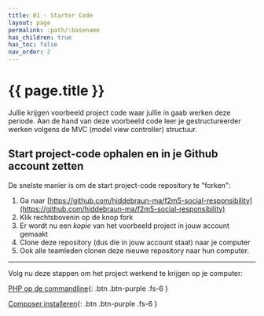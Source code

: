 ```yaml
---
title: 01 - Starter Code
layout: page
permalink: :path/:basename
has_children: true
has_toc: false
nav_order: 2
---
```



# {{ page.title }}

Jullie krijgen voorbeeld project code waar jullie in gaab werken deze periode.
Aan de hand van deze voorbeeld code leer je gestructureerder werken volgens de MVC (model view controller) structuur.

## Start project-code ophalen en in je Github account zetten 

De snelste manier is om de start project-code repository te "forken":

1. Ga naar [https://github.com/hiddebraun-ma/f2m5-social-responsibility](https://github.com/hiddebraun-ma/f2m5-social-responsibility)
2. Klik rechtsbovenin op de knop fork
3. Er wordt nu een *kopie* van het voorbeeld project in jouw account gemaakt
4. Clone deze repository (dus die in jouw account staat) naar je computer
5. Ook alle teamleden clonen deze nieuwe repository naar hun computer.

---

Volg nu deze stappen om het project werkend te krijgen op je computer:

[PHP op de commandline](01-php-cli){: .btn .btn-purple .fs-6 }

[Composer installeren](02-composer){: .btn .btn-purple .fs-6 }





